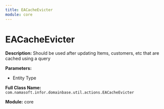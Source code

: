 ```yaml
---
title: EACacheEvicter
module: core
---
```


# EACacheEvicter

**Description:** Should be used after updating Items, customers, etc that are cached using a query

**Parameters:**
- Entity Type

**Full Class Name:** `com.namasoft.infor.domainbase.util.actions.EACacheEvicter`

**Module:** core

